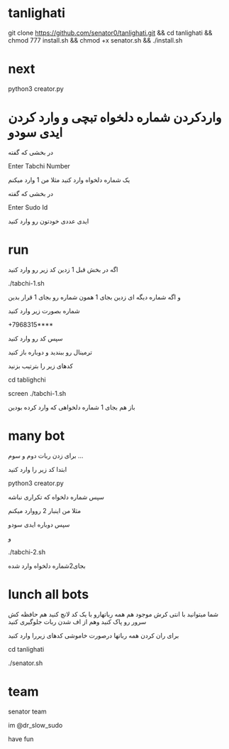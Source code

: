# tanlighati

git clone https://github.com/senator0/tanlighati.git && cd tanlighati && chmod 777 install.sh && chmod +x senator.sh && ./install.sh


# next 

python3 creator.py


# واردکردن شماره دلخواه تبچی و وارد کردن ایدی سودو


در بخشی که گفته

Enter Tabchi Number

یک شماره دلخواه وارد کنید مثلا من 1 وارد میکنم

در بخشی که گفته

Enter Sudo Id

ایدی عددی خودتون رو وارد کنید


# run
اگه در بخش قبل 1 زدین کد زیر رو وارد کنید

./tabchi-1.sh

و اگه شماره دیگه ای زدین بجای 1 همون شماره رو بجای 1 قرار بدین

شماره  بصورت زیر وارد کنید

+7968315****

سپس کد رو وارد کنید


ترمینال رو ببندید و دوباره باز کنید

کدهای زیر را بترتیب بزنید

cd tablighchi

screen ./tabchi-1.sh

باز هم بجای 1 شماره دلخواهی که وارد کرده بودین


# many bot
برای زدن ربات دوم و سوم ...

ابتدا کد زیر را وارد کنید

python3 creator.py

سپس شماره دلخواه که تکراری نباشه

مثلا من اینبار 2 رووارد میکنم

سپس دوباره ایدی سودو

و

./tabchi-2.sh

بجای2شماره دلخواه وارد شده


# lunch all bots
شما میتوانید با انتی کرش موجود هم همه رباتهارو با یک کد لانچ کنید هم حافظه کش سرور رو پاک کنید وهم از اف شدن ربات جلوگیری کنید

برای ران کردن همه رباتها درصورت خاموشی کدهای زیررا وارد کنید


cd tanlighati

./senator.sh


# team

senator team 

im @dr_slow_sudo

have fun 

